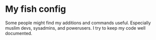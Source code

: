 # My fish config
Some people might find my additions and commands useful.
Especially muslim devs, sysadmins, and powerusers.
I try to keep my code well documented.

